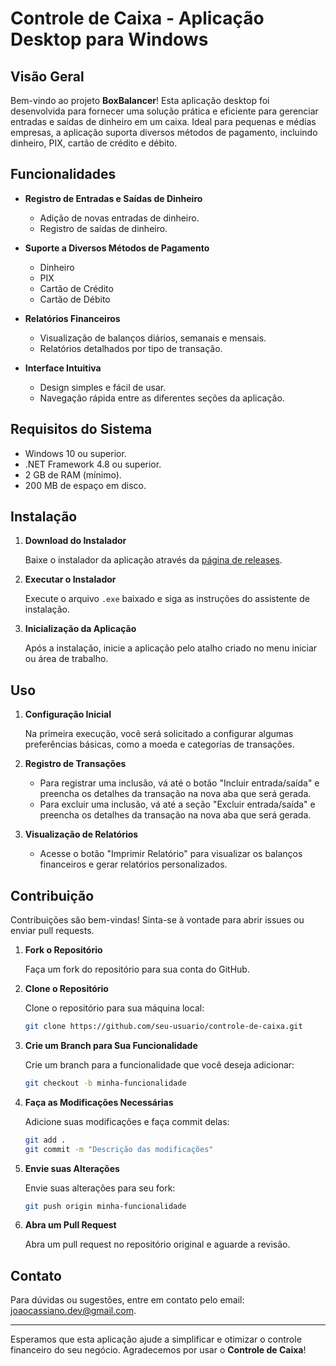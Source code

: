 # Controle de Caixa - Aplicação Desktop para Windows

## Visão Geral

Bem-vindo ao projeto **BoxBalancer**! Esta aplicação desktop foi desenvolvida para fornecer uma solução prática e eficiente para gerenciar entradas e saídas de dinheiro em um caixa. Ideal para pequenas e médias empresas, a aplicação suporta diversos métodos de pagamento, incluindo dinheiro, PIX, cartão de crédito e débito.

## Funcionalidades

- **Registro de Entradas e Saídas de Dinheiro**
  - Adição de novas entradas de dinheiro.
  - Registro de saídas de dinheiro.

- **Suporte a Diversos Métodos de Pagamento**
  - Dinheiro
  - PIX
  - Cartão de Crédito
  - Cartão de Débito

- **Relatórios Financeiros**
  - Visualização de balanços diários, semanais e mensais.
  - Relatórios detalhados por tipo de transação.

- **Interface Intuitiva**
  - Design simples e fácil de usar.
  - Navegação rápida entre as diferentes seções da aplicação.

## Requisitos do Sistema

- Windows 10 ou superior.
- .NET Framework 4.8 ou superior.
- 2 GB de RAM (mínimo).
- 200 MB de espaço em disco.

## Instalação

1. **Download do Instalador**

   Baixe o instalador da aplicação através da [página de releases](https://github.com/seu-usuario/controle-de-caixa/releases).

2. **Executar o Instalador**

   Execute o arquivo `.exe` baixado e siga as instruções do assistente de instalação.

3. **Inicialização da Aplicação**

   Após a instalação, inicie a aplicação pelo atalho criado no menu iniciar ou área de trabalho.

## Uso

1. **Configuração Inicial**

   Na primeira execução, você será solicitado a configurar algumas preferências básicas, como a moeda e categorias de transações.

2. **Registro de Transações**

   - Para registrar uma inclusão, vá até o botão "Incluir entrada/saída" e preencha os detalhes da transação na nova aba que será gerada.
   - Para excluir uma inclusão, vá até a seção "Excluir entrada/saída" e preencha os detalhes da transação na nova aba que será gerada.

3. **Visualização de Relatórios**

   - Acesse o botão "Imprimir Relatório" para visualizar os balanços financeiros e gerar relatórios personalizados.

## Contribuição

Contribuições são bem-vindas! Sinta-se à vontade para abrir issues ou enviar pull requests.

1. **Fork o Repositório**

   Faça um fork do repositório para sua conta do GitHub.

2. **Clone o Repositório**

   Clone o repositório para sua máquina local:
   ```bash
   git clone https://github.com/seu-usuario/controle-de-caixa.git
   ```

3. **Crie um Branch para Sua Funcionalidade**

   Crie um branch para a funcionalidade que você deseja adicionar:
   ```bash
   git checkout -b minha-funcionalidade
   ```

4. **Faça as Modificações Necessárias**

   Adicione suas modificações e faça commit delas:
   ```bash
   git add .
   git commit -m "Descrição das modificações"
   ```

5. **Envie suas Alterações**

   Envie suas alterações para seu fork:
   ```bash
   git push origin minha-funcionalidade
   ```

6. **Abra um Pull Request**

   Abra um pull request no repositório original e aguarde a revisão.

## Contato

Para dúvidas ou sugestões, entre em contato pelo email: [joaocassiano.dev@gmail.com](mailto:joaocassiano.dev@gmail.com).

---

Esperamos que esta aplicação ajude a simplificar e otimizar o controle financeiro do seu negócio. Agradecemos por usar o **Controle de Caixa**!
